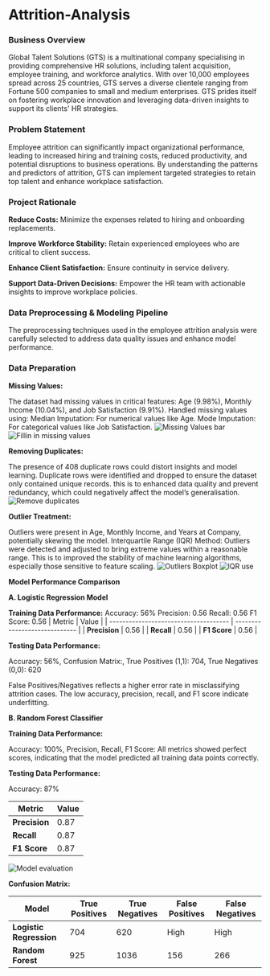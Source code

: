 # Attrition-Analysis

### Business Overview

Global Talent Solutions (GTS) is a multinational company specialising in providing comprehensive HR solutions, including talent acquisition, employee training, and workforce analytics. With over 10,000 employees spread across 25 countries, GTS serves a diverse clientele ranging from Fortune 500 companies to small and medium enterprises. GTS prides itself on fostering workplace innovation and leveraging data-driven insights to support its clients' HR strategies.

### Problem Statement

Employee attrition can significantly impact organizational performance, leading to increased hiring and training costs, reduced productivity, and potential disruptions to business operations. By understanding the patterns and predictors of attrition, GTS can implement targeted strategies to retain top talent and enhance workplace satisfaction.

### Project Rationale

**Reduce Costs:** Minimize the expenses related to hiring and onboarding replacements.

**Improve Workforce Stability:** Retain experienced employees who are critical to client success.

**Enhance Client Satisfaction:** Ensure continuity in service delivery.

**Support Data-Driven Decisions:** Empower the HR team with actionable insights to improve workplace policies.

### Data Preprocessing & Modeling Pipeline

The preprocessing techniques used in the employee attrition analysis were carefully selected to address data quality issues and enhance model performance. 

### Data Preparation

**Missing Values:**

The dataset had missing values in critical features: Age (9.98%), Monthly Income (10.04%), and Job Satisfaction (9.91%). Handled missing values using: Median Imputation: For numerical values like Age. Mode Imputation: For categorical values like Job Satisfaction.
![Missing Values bar](https://github.com/user-attachments/assets/a1acf096-19a4-4cd5-af72-d27b073f9cc3)
![Fillin in missing values](https://github.com/user-attachments/assets/76e9953b-c710-487f-b5d0-564f3b57d983)

**Removing Duplicates:**

The presence of 408 duplicate rows could distort insights and model learning. Duplicate rows were identified and dropped to ensure the dataset only contained unique records. this is to enhanced data quality and prevent redundancy, which could negatively affect the model’s generalisation.
![Remove duplicates](https://github.com/user-attachments/assets/e6c84b18-4eb2-4e5a-bc83-0954db05439f)

**Outlier Treatment:**

Outliers were present in Age, Monthly Income, and Years at Company, potentially skewing the model. Interquartile Range (IQR) Method: Outliers were detected and adjusted to bring extreme values within a reasonable range. This is to improved the stability of machine learning algorithms, especially those sensitive to feature scaling.
![Outliers Boxplot](https://github.com/user-attachments/assets/c87f58a3-f6d0-4776-957a-ea7cd6629d82)
![IQR use](https://github.com/user-attachments/assets/8f8a73f3-1a3a-4e45-9686-e8e77b643656)


**Model Performance Comparison**

**A. Logistic Regression Model**

**Training Data Performance:**
Accuracy: 56%
Precision: 0.56
Recall: 0.56
F1 Score: 0.56
|                   Metric            	|             Value             |
| ------------------------------------- | ----------------------------- |
|              **Precision**            |	            0.56              |
|              **Recall**               |             0.56              |
|              **F1 Score**             |             0.56              |

**Testing Data Performance:**

Accuracy: 56%, Confusion Matrix:, True Positives (1,1): 704, True Negatives (0,0): 620

False Positives/Negatives reflects a higher error rate in misclassifying attrition cases. The low accuracy, precision, recall, and F1 score indicate underfitting.

**B. Random Forest Classifier**

**Training Data Performance:**

Accuracy: 100%, Precision, Recall, F1 Score: All metrics showed perfect scores, indicating that the model predicted all training data points correctly.

**Testing Data Performance:**

Accuracy: 87%

|                   Metric            	|             Value             |
| ------------------------------------- | ----------------------------- |
|              **Precision**            |	            0.87              |
|              **Recall**               |             0.87              |
|              **F1 Score**             |             0.87              |

![Model evaluation](https://github.com/user-attachments/assets/37164979-45e7-45af-aeaa-99318cf34193)

**Confusion Matrix:**

|                 Model                	|         True Positives        |      True Negatives      |     False Positives    |    False Negatives    |
| ------------------------------------- | ----------------------------- | ------------------------ | ---------------------- | --------------------- |
|        **Logistic Regression**        |	             704              |           620            |          High          |         High          |
|            **Random Forest**          |              925              |           1036           |          156           |         266           |





